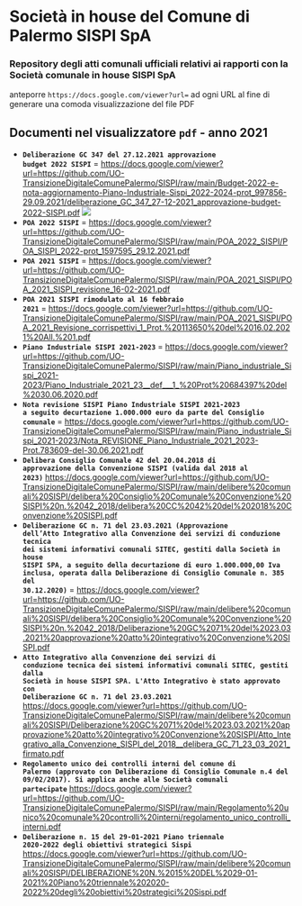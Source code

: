 # Società in house del Comune di Palermo SISPI SpA

### Repository degli atti comunali ufficiali relativi ai rapporti con la Società comunale in house SISPI SpA

anteporre `https://docs.google.com/viewer?url=` ad ogni URL al fine di generare una comoda visualizzazione del file PDF

## Documenti nel visualizzatore `pdf` - anno 2021

- <code>**Deliberazione GC 347 del 27.12.2021 approvazione budget 2022 SISPI**</code> = https://docs.google.com/viewer?url=https://github.com/UO-TransizioneDigitaleComunePalermo/SISPI/raw/main/Budget-2022-e-nota-aggiornamento-Piano-Industriale-Sispi_2022-2024-prot_997856-29.09.2021/deliberazione_GC_347_27-12-2021_approvazione-budget-2022-SISPI.pdf ![](https://user-images.githubusercontent.com/42996217/149097313-843b4eb2-c2d4-4365-9baf-44813ed69465.png)
- <code>**POA 2022 SISPI**</code> = https://docs.google.com/viewer?url=https://github.com/UO-TransizioneDigitaleComunePalermo/SISPI/raw/main/POA_2022_SISPI/POA_SISPI_2022-prot_1597595_29.12.2021.pdf
- <code>**POA 2021 SISPI**</code> = https://docs.google.com/viewer?url=https://github.com/UO-TransizioneDigitaleComunePalermo/SISPI/raw/main/POA_2021_SISPI/POA_2021_SISPI_revisione_16-02-2021.pdf
- <code>**POA 2021 SISPI rimodulato al 16 febbraio 2021**</code> =  https://docs.google.com/viewer?url=https://github.com/UO-TransizioneDigitaleComunePalermo/SISPI/raw/main/POA_2021_SISPI/POA_2021_Revisione_corrispettivi_1_Prot.%20113650%20del%2016.02.2021%20All.%201.pdf
- <code>**Piano Industriale SISPI 2021-2023**</code> = https://docs.google.com/viewer?url=https://github.com/UO-TransizioneDigitaleComunePalermo/SISPI/raw/main/Piano_industriale_Sispi_2021-2023/Piano_Industriale_2021_23__def___1_%20Prot%20684397%20del%2030.06.2020.pdf
- <code>**Nota revisione SISPI Piano Industriale SISPI 2021-2023 a seguito decurtazione 1.000.000 euro da parte del Consiglio comunale**</code> = https://docs.google.com/viewer?url=https://github.com/UO-TransizioneDigitaleComunePalermo/SISPI/raw/main/Piano_industriale_Sispi_2021-2023/Nota_REVISIONE_Piano_Industriale_2021_2023-Prot.783609-del-30.06.2021.pdf
- <code>**Delibera Consiglio Comunale 42 del 20.04.2018 di approvazione della Convenzione SISPI (valida dal 2018 al 2023)**</code> https://docs.google.com/viewer?url=https://github.com/UO-TransizioneDigitaleComunePalermo/SISPI/raw/main/delibere%20comunali%20SISPI/delibera%20Consiglio%20Comunale%20Convenzione%20SISPI%20n.%2042_2018/delibera%20CC%2042%20del%202018%20Convenzione%20SISPI.pdf
- <code>**Deliberazione GC n. 71 del 23.03.2021 (Approvazione dell’Atto Integrativo alla Convenzione dei servizi di conduzione tecnica dei sistemi informativi comunali SITEC, gestiti dalla Società in house SISPI SPA, a seguito della decurtazione di euro 1.000.000,00 Iva inclusa, operata dalla Deliberazione di Consiglio Comunale n. 385 del 30.12.2020)**</code> = https://docs.google.com/viewer?url=https://github.com/UO-TransizioneDigitaleComunePalermo/SISPI/raw/main/delibere%20comunali%20SISPI/delibera%20Consiglio%20Comunale%20Convenzione%20SISPI%20n.%2042_2018/Deliberazione%20GC%2071%20del%2023.03.2021%20approvazione%20atto%20integrativo%20Convenzione%20SISPI.pdf
- <code>**Atto Integrativo alla Convenzione dei servizi di conduzione tecnica dei sistemi informativi comunali SITEC, gestiti dalla Società in house SISPI SPA. L'Atto Integrativo è stato approvato con Deliberazione GC n. 71 del 23.03.2021</code>** https://docs.google.com/viewer?url=https://github.com/UO-TransizioneDigitaleComunePalermo/SISPI/raw/main/delibere%20comunali%20SISPI/Deliberazione%20GC%2071%20del%2023.03.2021%20approvazione%20atto%20integrativo%20Convenzione%20SISPI/Atto_Integrativo_alla_Convenzione_SISPI_del_2018__delibera_GC_71_23_03_2021_firmato.pdf
- <code>**Regolamento unico dei controlli interni del comune di Palermo (approvato con Deliberazione di Consiglio Comunale n.4 del 09/02/2017). Si applica anche alle Società comunali partecipate**</code> https://docs.google.com/viewer?url=https://github.com/UO-TransizioneDigitaleComunePalermo/SISPI/raw/main/Regolamento%20unico%20comunale%20controlli%20interni/regolamento_unico_controlli_interni.pdf 
- <code>**Deliberazione n. 15 del 29-01-2021 Piano triennale 2020-2022 degli obiettivi strategici Sispi**</code> https://docs.google.com/viewer?url=https://github.com/UO-TransizioneDigitaleComunePalermo/SISPI/raw/main/delibere%20comunali%20SISPI/DELIBERAZIONE%20N.%2015%20DEL%2029-01-2021%20Piano%20triennale%202020-2022%20degli%20obiettivi%20strategici%20Sispi.pdf





